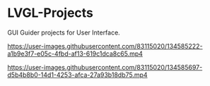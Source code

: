 # LVGL-Projects
GUI Guider projects for User Interface.


https://user-images.githubusercontent.com/83115020/134585222-a1b9e3f7-e05c-4fbd-af13-619c1dca8c65.mp4



https://user-images.githubusercontent.com/83115020/134585697-d5b4b8b0-14d1-4253-afca-27a93b18db75.mp4

